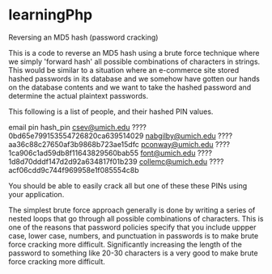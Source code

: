 # learningPhp
Reversing an MD5 hash (password cracking)

This is a code to reverse an MD5 hash using a brute force technique where we simply 'forward hash' all possible combinations of characters in strings. This would be similar to a situation where an e-commerce site stored hashed passwords in its database and we somehow have gotten our hands on the database contents and we want to take the hashed password and determine the actual plaintext passwords.

This following is a list of people, and their hashed PIN values.

email	                pin	       hash_pin
csev@umich.edu	      ????	    0bd65e799153554726820ca639514029
nabgilby@umich.edu	  ???? 	    aa36c88c27650af3b9868b723ae15dfc
pconway@umich.edu	    ???? 	    1ca906c1ad59db8f11643829560bab55
font@umich.edu	      ???? 	    1d8d70dddf147d2d92a634817f01b239
collemc@umich.edu	    ????      acf06cdd9c744f969958e1f085554c8b

You should be able to easily crack all but one of these these PINs using your application.

The simplest brute force approach generally is done by writing a series of nested loops that go through all possible combinations of characters. This is one of the reasons that password policies specify that you include uppper case, lower case, numbers, and punctuation in passwords is to make brute force cracking more difficult. Significantly increasing the length of the password to something like 20-30 characters is a very good to make brute force cracking more difficult.
